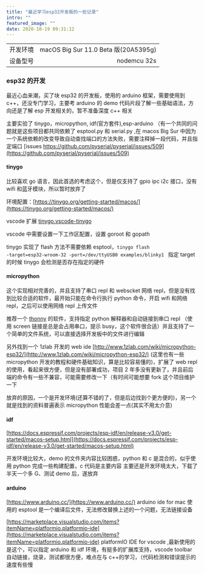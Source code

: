 ```yaml
---
title: "最近学习esp32开发板的一些记录"
intro: ""
featured_image: ""
date: 2020-10-19 09:31:12
---
```


|          |                                      |
| :------- | -----------------------------------: |
| 开发环境 | macOS Big Sur 11.0 Beta 版(20A5395g) |
| 设备型号 |                          nodemcu 32s |

### esp32 的开发

最近心血来潮，买了块 esp32 的开发板，使用的 arduino 框架，需要使用到 c++，还没专门学习，主要考 arduino 的 demo 代码片段了解一些基础语法，方向还是了解 esp 开发相关的，暂不准备深度 c++ 相关

主要实验了 tinygo，micropython, idf(官方套件),esp-arduino （有一个共同的问题就是这些项目都共同依赖了 esptool.py 和 serial.py ,在 macos Big Sur 中因为一个系统依赖的改变导致自动查找端口的方法失败，需要注释掉一段代码，并且指定端口 [issues https://github.com/pyserial/pyserial/issues/509](https://github.com/pyserial/pyserial/issues/509)

#### tinygo

比较喜欢 go 语言，因此首选的考虑这个，但是仅支持了 gpio ipc ℹ2c 接口，没有 wifi 和蓝牙模块，所以暂时放弃了

环境配置：[https://tinygo.org/getting-started/macos/](https://tinygo.org/getting-started/macos/)

vscode 扩展 [tinygo.vscode-tinygo](https://marketplace.visualstudio.com/items?itemName=tinygo.vscode-tinygo)

vscode 中需要设置一下工作区配置，设置 goroot 和 gopath

tinygo 实现了 flash 方法不需要依赖 esptool，<code>tinygo flash -target=esp32-wroom-32 -port=/dev/ttyUSB0 examples/blinky1
</code> 指定 target 的时候 tinygo 会检测是否存在指定的硬件

#### micropython

这个实现相对完善的，并且支持了串口 repl 和 webscket 网络 repl，但是没有找到比较合适的软件，最开始只能在命令行执行 python 命令，开启 wifi 和网络 repl，之后可以使用网络 repl 上传文件

推荐一个 [thonny](https://thonny.org/) 的软件，支持指定 python 解释器和自动链接到串口 repl （使用 screen 链接是总是会占用串口，提示 busy，这个软件很合适）并且支持了一个简单的文件系统，可以直接选择开发板中的文件进行编辑

另外找到一个 1zlab 开发的 web ide [http://www.1zlab.com/wiki/micropython-esp32/](http://www.1zlab.com/wiki/micropython-esp32/) (这里也有一些 micropython 开发的教程和硬件基础知识，算是比较容易懂的)，扩展了 web repl 的使用，看起来很方便，但是没有部署成功，项目 2 年多没有更新了，并且前后端的命令有一些不兼容，可能需要修改一下（有时间可能想要 fork 这个项目维护一下

放弃的原因，一个是开发环境(还算不错的了，但是后边找到个更方便的)，另一个就是找到的资料普遍表示 micropython 性能会差一点(其实不用太介意)

#### idf

[https://docs.espressif.com/projects/esp-idf/en/release-v3.0/get-started/macos-setup.html](https://docs.espressif.com/projects/esp-idf/en/release-v3.0/get-started/macos-setup.html)

开发环境比较大，demo 的文件夹内容比较困惑，python 和 c 是混合的，似乎使用 python 完成一些构建配置，c 代码是主要内容
主要还是开发环境太大，下载了半天一个多 G、测试 demo 后，遂放弃

#### arduino

[https://www.arduino.cc/](https://www.arduino.cc/)
arduino ide for mac 使用的 esptool 是一个编译后文件，无法修改替换上述的一个问题，无法链接设备

[https://marketplace.visualstudio.com/items?itemName=platformio.platformio-ide](https://marketplace.visualstudio.com/items?itemName=platformio.platformio-ide)
platformIO IDE for vscode ,最新使用的是这个，可以指定 arduino 和 idf 环境，有挺多的扩展库支持，vscode toolbar 自动链接，烧录，测试都很方便，难点在与 c++的学习，（代码检测和错误提示的速度有些慢
